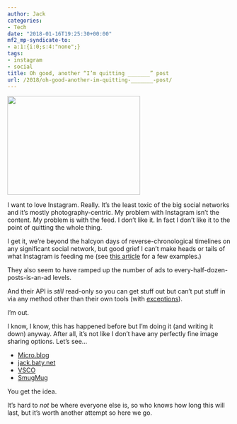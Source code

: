 ```yaml
---
author: Jack
categories:
- Tech
date: "2018-01-16T19:25:30+00:00"
mf2_mp-syndicate-to:
- a:1:{i:0;s:4:"none";}
tags:
- instagram
- social
title: Oh good, another “I’m quitting _______” post
url: /2018/oh-good-another-im-quitting-_______-post/
---
```

<img src="/img/2018/01/thatsallfolks-small.jpg" alt="" width="300" height="223" class="alignnone size-full wp-image-808" />

I want to love Instagram. Really. It&#8217;s the least toxic of the big social networks and it&#8217;s mostly photography-centric. My problem with Instagram isn&#8217;t the content. My problem is with the feed. I don&#8217;t like it. In fact I don&#8217;t like it to the point of quitting the whole thing.

I get it, we&#8217;re beyond the halcyon days of reverse-chronological timelines on any significant social network, but good grief I can&#8217;t make heads or tails of what Instagram is feeding me (see [this article][1] for a few examples.)

They also seem to have ramped up the number of ads to every-half-dozen-posts-is-an-ad levels.

And their API is _still_ read-only so you can get stuff out but can&#8217;t put stuff in via any method other than their own tools (with [exceptions][2]).

I&#8217;m out.

I know, I know, this has happened before but I&#8217;m doing it (and writing it down) anyway. After all, it&#8217;s not like I don&#8217;t have any perfectly fine image sharing options. Let&#8217;s see&#8230;

  * [Micro.blog][3]
  * [jack.baty.net][4]
  * [VSCO][5]
  * [SmugMug][6]

You get the idea.

It&#8217;s hard to _not_ be where everyone else is, so who knows how long this will last, but it&#8217;s worth another attempt so here we go.

 [1]: https://www.thepigeonletters.com/single-post/2018/01/14/New-Instagram-Algorithm-Changes-in-January-2018
 [2]: https://flumeapp.com
 [3]: https://micro.baty.net/
 [4]: https://jack.baty.net/category/photography/
 [5]: http://vsco.co/jackbaty/
 [6]: https://jackbaty.smugmug.com